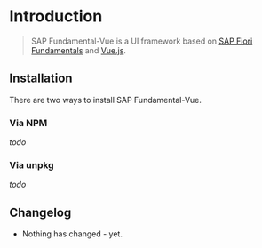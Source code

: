 # Introduction

> SAP Fundamental-Vue is a UI framework based on [SAP Fiori Fundamentals](https://sap.github.io/fundamental/) and [Vue.js](htts://vuejs.org).

## Installation
There are two ways to install SAP Fundamental-Vue.

### Via **NPM**
_todo_

### Via **unpkg**
_todo_

## Changelog

* Nothing has changed - yet.